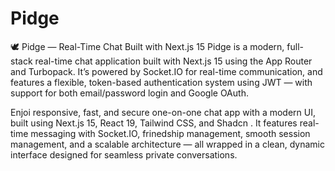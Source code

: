
# Pidge

🕊️ Pidge — Real-Time Chat Built with Next.js 15
Pidge is a modern, full-stack real-time chat application built with Next.js 15 using the App Router and Turbopack. It’s powered by Socket.IO for real-time communication, and features a flexible, token-based authentication system using JWT — with support for both email/password login and Google OAuth.

Enjoi responsive, fast, and secure one-on-one chat app with a modern UI, built using Next.js 15, React 19, Tailwind CSS, and Shadcn . It features real-time messaging with Socket.IO, frinedship management, smooth session management, and a scalable architecture — all wrapped in a clean, dynamic interface designed for seamless private conversations.
